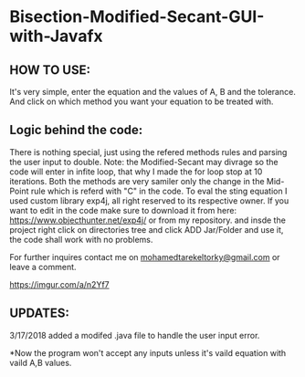 # Bisection-Modified-Secant-GUI-with-Javafx
HOW TO USE:
---------------------------------
It's very simple, enter the equation and the values of A, B and the tolerance. And click on which method you want your equation to be treated with.

Logic behind the code:
------------------------------------
There is nothing special, just using the refered methods rules and parsing the user input to double.
Note: the Modified-Secant may divrage so the code will enter in infite loop, that why I made the for loop stop at 10 iterations.
Both the methods are very samiler only the change in the Mid-Point rule which is referd with "C" in the code.
To eval the sting equation I used custom library exp4j, all right reserved to its respective owner.
If you want to edit in the code make sure to download it from here: https://www.objecthunter.net/exp4j/ or from my repository.
and insde the project right click on directories tree and click ADD Jar/Folder and use it, the code shall work with no problems.

For further inquires contact me on mohamedtarekeltorky@gmail.com or leave a comment.

https://imgur.com/a/n2Yf7

UPDATES:
------------------------------------
3/17/2018 added a modifed .java file to handle the user input error.

*Now the program won't accept any inputs unless it's vaild equation with vaild A,B values.
